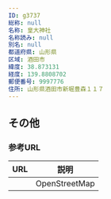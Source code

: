 ```yaml
---
ID: g3737
総称: null
名称: 皇大神社
名称読み: null
別名: null
都道府県: 山形県
区域: 酒田市
緯度: 38.873131
経度: 139.8808702
郵便番号: 9997776
住所: 山形県酒田市新堀豊森１１７
---
```


## その他

### 参考URL

| URL | 説明          |
| --- | ------------- |
|     | OpenStreetMap |
